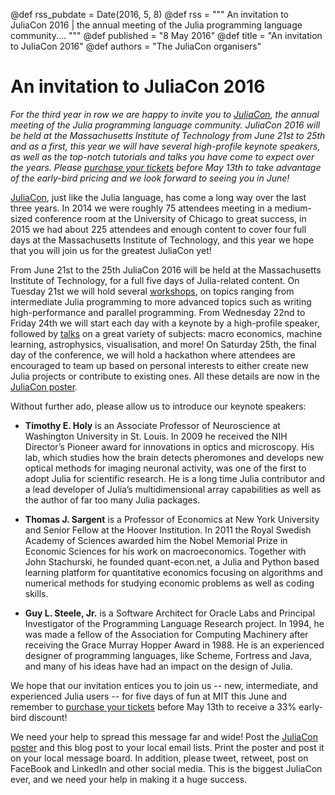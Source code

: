 @def rss_pubdate = Date(2016, 5, 8)
@def rss = """ An invitation to JuliaCon 2016 | the annual meeting of the Julia programming language community.... """
@def published = "8 May 2016"
@def title = "An invitation to JuliaCon 2016"
@def authors = "The JuliaCon organisers"  

# An invitation to JuliaCon 2016

*For the third year in row we are happy to invite you to [JuliaCon][juliacon],
the annual meeting of the Julia programming language community.
JuliaCon 2016 will be held at the Massachusetts Institute of Technology from
June 21st to 25th and as a first, this year we will have several high-profile
keynote speakers, as well as the top-notch tutorials and talks you have come to
expect over the years.
Please [purchase your tickets][tickets] before May 13th to take advantage of the
early-bird pricing and we look forward to seeing you in June!*




[JuliaCon][juliacon], just like the Julia language, has come a long way over
the last three years.
In 2014 we were roughly 75 attendees meeting in a medium-sized conference room
at the University of Chicago to great success, in 2015 we had about 225
attendees and enough content to cover four full days at the Massachusetts
Institute of Technology, and this year we hope that you will join us for the
greatest JuliaCon yet!

From June 21st to the 25th JuliaCon 2016 will be held at the Massachusetts
Institute of Technology, for a full five days of Julia-related content.
On Tuesday 21st we will hold several [workshops][workshops], on topics ranging
from intermediate Julia programming to more advanced topics such as writing
high-performance and parallel programming.
From Wednesday 22nd to Friday 24th we will start each day with a keynote by a
high-profile speaker, followed by [talks][talks] on a great variety of subjects:
macro economics, machine learning, astrophysics, visualisation, and more!
On Saturday 25th, the final day of the conference, we will hold a hackathon
where attendees are encouraged to team up based on personal interests to either
create new Julia projects or contribute to existing ones. All these details are
now in the [JuliaCon poster](http://juliacon.org/pdf/juliacon2016poster3.pdf).

Without further ado, please allow us to introduce our keynote speakers:

<!-- use two spaces to indent these, not 4 -->

* **Timothy E. Holy** is an Associate Professor of Neuroscience at Washington
  University in St. Louis.
  In 2009 he received the NIH Director’s Pioneer award for innovations in
  optics and microscopy.
  His lab, which studies how the brain detects pheromones and develops new
  optical methods for imaging neuronal activity, was one of the first to adopt
  Julia for scientific research.
  He is a long time Julia contributor and a lead developer of Julia’s
  multidimensional array capabilities as well as the author of far too many
  Julia packages.

* **Thomas J. Sargent** is a Professor of Economics at New York University and
  Senior Fellow at the Hoover Institution.
  In 2011 the Royal Swedish Academy of Sciences awarded him the Nobel Memorial
  Prize in Economic Sciences for his work on macroeconomics.
  Together with John Stachurski, he founded quant-econ.net, a Julia and Python
  based learning platform for quantitative economics focusing on algorithms
  and numerical methods for studying economic problems as well as coding
  skills.

* **Guy L. Steele, Jr.** is a Software Architect for Oracle Labs and Principal
  Investigator of the Programming Language Research project.
  In 1994, he was made a fellow of the Association for Computing Machinery
  after receiving the Grace Murray Hopper Award in 1988.
  He is an experienced designer of programming languages, like Scheme,
  Fortress and Java, and many of his ideas have had an impact on the design
  of Julia.

We hope that our invitation entices you to join us -- new, intermediate, and
experienced Julia users -- for five days of fun at MIT this June and remember to
[purchase your tickets][tickets] before May 13th to receive a 33% early-bird
discount!




We need your help to spread this message far and wide! Post the
[JuliaCon poster](http://juliacon.org/pdf/juliacon2016poster3.pdf) and
this blog post to your local email lists. Print the poster and post it
on your local message board. In addition, please tweet, retweet, post
on FaceBook and LinkedIn and other social media. This is the biggest
JuliaCon ever, and we need your help in making it a huge success.

[juliacon]: http://juliacon.org/
[talks]: http://juliacon.org/abstracts.html
[tickets]: http://www.eventbrite.com/e/juliacon-2016-tickets-20943697162?ref=ebtnebregn
[workshops]: http://juliacon.org/workshops.html
